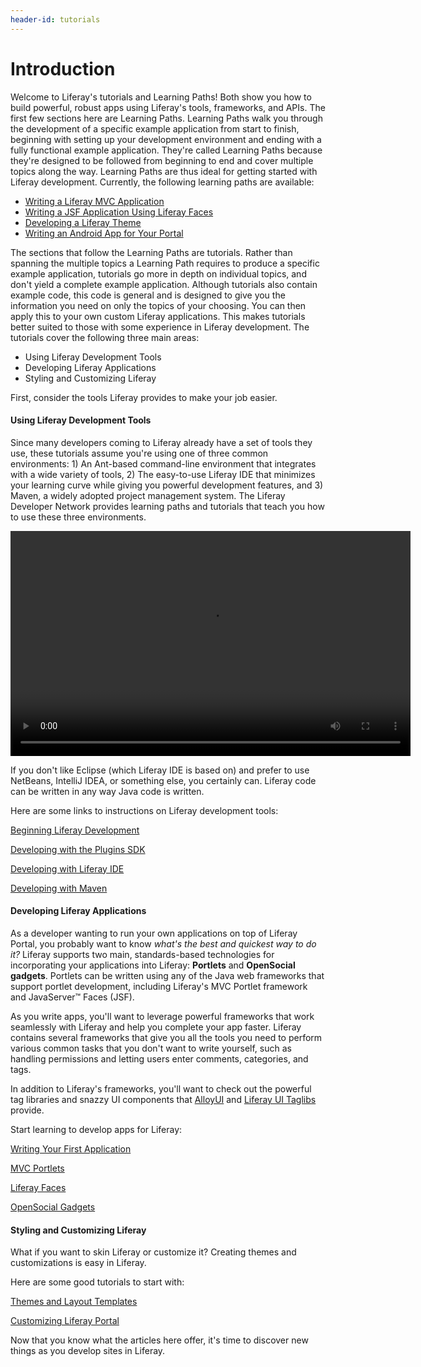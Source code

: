 ```yaml
---
header-id: tutorials
---
```


# Introduction

Welcome to Liferay's tutorials and Learning Paths! Both show you how to build 
powerful, robust apps using Liferay's tools, frameworks, and APIs. The first few 
sections here are Learning Paths. Learning Paths walk you through the 
development of a specific example application from start to finish, beginning 
with setting up your development environment and ending with a fully functional 
example application. They're called Learning Paths because they're designed to 
be followed from beginning to end and cover multiple topics along the way. 
Learning Paths are thus ideal for getting started with Liferay development. 
Currently, the following learning paths are available: 

- [Writing a Liferay MVC Application](/docs/6-2/tutorials/-/knowledge_base/t/writing-a-liferay-mvc-application)
- [Writing a JSF Application Using Liferay Faces](/docs/6-2/tutorials/-/knowledge_base/t/writing-a-jsf-application-using-liferay-faces)
- [Developing a Liferay Theme](/docs/6-2/tutorials/-/knowledge_base/t/developing-a-liferay-theme)
- [Writing an Android App for Your Portal](/docs/6-2/tutorials/-/knowledge_base/t/writing-an-android-app-for-your-portal)

The sections that follow the Learning Paths are tutorials. Rather than spanning 
the multiple topics a Learning Path requires to produce a specific example 
application, tutorials go more in depth on individual topics, and don't yield a 
complete example application. Although tutorials also contain example code, this 
code is general and is designed to give you the information you need on only the 
topics of your choosing. You can then apply this to your own custom Liferay 
applications. This makes tutorials better suited to those with some experience 
in Liferay development. The tutorials cover the following three main areas: 

- Using Liferay Development Tools
- Developing Liferay Applications
- Styling and Customizing Liferay

First, consider the tools Liferay provides to make your job easier.

#### Using Liferay Development Tools

Since many developers coming to Liferay already have a set of tools they use,
these tutorials assume you're using one of three common environments: 1) An
Ant-based command-line environment that integrates with a wide variety of tools,
2) The easy-to-use Liferay IDE that minimizes your learning curve while giving
you powerful development features, and 3) Maven, a widely adopted project
management system. The Liferay Developer Network provides learning paths and
tutorials that teach you how to use these three environments. 

<video height="360" width="640" controls>
    <source src="https://dev.liferay.com/documents/10184/367132/develop-quickstart.webm" type="video/webm" /> 
    <source src="https://dev.liferay.com/documents/10184/367132/develop-quickstart.mp4" type="video/mp4" /> 
    Your browser does not support the video tag.
</video>

If you don't like Eclipse (which Liferay IDE is based on) and prefer to use
NetBeans, IntelliJ IDEA, or something else, you certainly can. Liferay code can
be written in any way Java code is written. 

Here are some links to instructions on Liferay development tools:

[Beginning Liferay Development](/docs/6-2/tutorials/-/knowledge_base/t/beginning-liferay-development) 

[Developing with the Plugins SDK](/docs/6-2/tutorials/-/knowledge_base/t/plugins-sdk)

[Developing with Liferay IDE](/docs/6-2/tutorials/-/knowledge_base/t/liferay-ide)

[Developing with Maven](/docs/6-2/tutorials/-/knowledge_base/t/maven)

#### Developing Liferay Applications

As a developer wanting to run your own applications on top of Liferay Portal,
you probably want to know *what's the best and quickest way to do it?* Liferay
supports two main, standards-based technologies for incorporating your
applications into Liferay: **Portlets** and **OpenSocial gadgets**. Portlets can
be written using any of the Java web frameworks that support portlet
development, including Liferay's MVC Portlet framework and JavaServer&#8482;
Faces (JSF).

As you write apps, you'll want to leverage powerful frameworks that work 
seamlessly with Liferay and help you complete your app faster. Liferay contains
several frameworks that give you all the tools you need to perform various 
common tasks that you don't want to write yourself, such as handling permissions 
and letting users enter comments, categories, and tags. 

In addition to Liferay's frameworks, you'll want to check out the powerful
tag libraries and snazzy UI components that
[AlloyUI](/docs/6-2/tutorials/-/knowledge_base/t/alloyui) and
[Liferay UI Taglibs](/docs/6-2/tutorials/-/knowledge_base/t/liferay-ui-taglibs)
provide.

Start learning to develop apps for Liferay:

[Writing Your First Application](/docs/6-2/tutorials/-/knowledge_base/t/writing-your-first-liferay-application)

[MVC Portlets](/docs/6-2/tutorials/-/knowledge_base/t/developing-jsp-portlets-using-liferay-mvc)

[Liferay Faces](/docs/6-2/tutorials/-/knowledge_base/t/writing-a-jsf-application-using-liferay-faces)

[OpenSocial Gadgets](/docs/6-2/tutorials/-/knowledge_base/t/opensocial-gadgets)

#### Styling and Customizing Liferay

What if you want to skin Liferay or customize it? Creating themes and 
customizations is easy in Liferay. 

Here are some good tutorials to start with:

[Themes and Layout Templates](/docs/6-2/tutorials/-/knowledge_base/t/themes-and-layout-templates)

[Customizing Liferay Portal](/docs/6-2/tutorials/-/knowledge_base/t/customizing-liferay-portal)

Now that you know what the articles here offer, it's time to discover new things 
as you develop sites in Liferay. 
